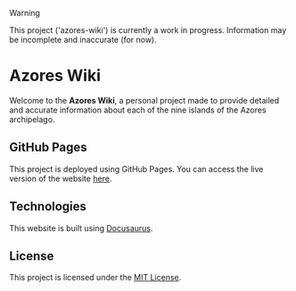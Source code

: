 > [!WARNING]  
> This project ('azores-wiki') is currently a work in progress. Information may be incomplete and inaccurate (for now).

# Azores Wiki

Welcome to the **Azores Wiki**, a personal project made to provide detailed and accurate information about each of the nine islands of the Azores archipelago.

## GitHub Pages

This project is deployed using GitHub Pages. 
You can access the live version of the website [here](https://DiogoBett.github.io/azores-wiki/).

## Technologies

This website is built using [Docusaurus](https://docusaurus.io/).

## License

This project is licensed under the [MIT License](LICENSE).